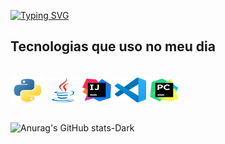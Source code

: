 [![Typing SVG](https://readme-typing-svg.demolab.com?font=Play&vCenter=true&left=true&size=50&pause=1000&color=C8F713&width=1000&height=65&lines=Ol%C3%A1+%2C+eu+me+chamo+Pierre+;Seja+Bem-Vindo(a)+!+👋)](https://git.io/typing-svg)

</div>

## Tecnologias que uso no meu dia
<div align="left"> <br>
  <img align="center" height="45" width="55" alt="js-icon"  src="https://raw.githubusercontent.com/devicons/devicon/master/icons/python/python-original.svg">
  <img align="center" height="40" width="50" alt="react-icon" src="https://raw.githubusercontent.com/devicons/devicon/master/icons/java/java-original.svg">
  <img align="center" height="40" width="50" alt="react-icon" src="https://raw.githubusercontent.com/devicons/devicon/master/icons/intellij/intellij-original.svg">
  <img align="center" height="40" width="50" alt="react-icon" src="https://raw.githubusercontent.com/devicons/devicon/master/icons/vscode/vscode-original.svg">
  <img align="center" height="40" width="50" alt="react-icon" src="https://raw.githubusercontent.com/devicons/devicon/master/icons/pycharm/pycharm-original.svg">
</div>

## 


![Anurag's GitHub stats-Dark](https://github-readme-stats.vercel.app/api?username=PierreOF&show_icons=true&theme=merko#gh-dark-mode-only)
